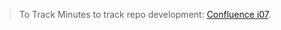 > To Track Minutes to track repo development: [Confluence i07](https://cos40005-i07.atlassian.net/wiki/home).
